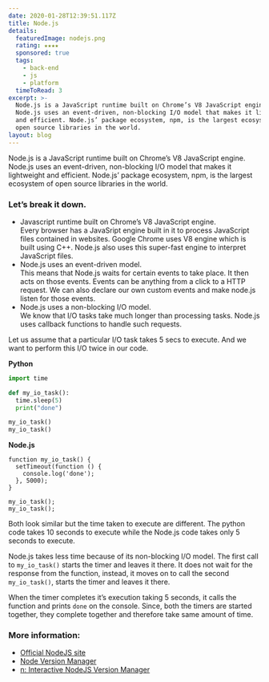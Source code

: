 ```yaml
---
date: 2020-01-28T12:39:51.117Z
title: Node.js
details:
  featuredImage: nodejs.png
  rating: ★★★★
  sponsored: true
  tags:
    - back-end
    - js
    - platform
  timeToRead: 3
excerpt: >-
  Node.js is a JavaScript runtime built on Chrome’s V8 JavaScript engine.
  Node.js uses an event-driven, non-blocking I/O model that makes it lightweight
  and efficient. Node.js’ package ecosystem, npm, is the largest ecosystem of
  open source libraries in the world.
layout: blog
---
```


Node.js is a JavaScript runtime built on Chrome’s V8 JavaScript engine. Node.js uses an event-driven, non-blocking I/O model that makes it lightweight and efficient. Node.js’ package ecosystem, npm, is the largest ecosystem of open source libraries in the world.

### Let’s break it down.

- Javascript runtime built on Chrome’s V8 JavaScript engine.\
  Every browser has a JavaSript engine built in it to process JavaScript files contained in websites. Google Chrome uses V8 engine which is built using C++. Node.js also uses this super-fast engine to interpret JavaScript files.
- Node.js uses an event-driven model.\
  This means that Node.js waits for certain events to take place. It then acts on those events. Events can be anything from a click to a HTTP request. We can also declare our own custom events and make node.js listen for those events.
- Node.js uses a non-blocking I/O model.\
  We know that I/O tasks take much longer than processing tasks. Node.js uses callback functions to handle such requests.

Let us assume that a particular I/O task takes 5 secs to execute. And we want to perform this I/O twice in our code.

**Python**

```python
import time

def my_io_task():
  time.sleep(5)
  print("done")

my_io_task()
my_io_task()
```

**Node.js**

```node
function my_io_task() {
  setTimeout(function () {
    console.log('done');
  }, 5000);
}

my_io_task();
my_io_task();
```

Both look similar but the time taken to execute are different. The python code takes 10 seconds to execute while the Node.js code takes only 5 seconds to execute.

Node.js takes less time because of its non-blocking I/O model. The first call to `my_io_task()` starts the timer and leaves it there. It does not wait for the response from the function, instead, it moves on to call the second `my_io_task()`, starts the timer and leaves it there.

When the timer completes it’s execution taking 5 seconds, it calls the function and prints `done` on the console. Since, both the timers are started together, they complete together and therefore take same amount of time.

### More information:

- [Official NodeJS site](https://nodejs.org/)
- [Node Version Manager](https://github.com/creationix/nvm/blob/master/README.md)
- [n: Interactive NodeJS Version Manager](https://github.com/tj/n)
